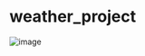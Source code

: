 # weather_project

![image](https://user-images.githubusercontent.com/107684179/186139146-64433652-093d-4600-8979-3e6a352dd554.png)

